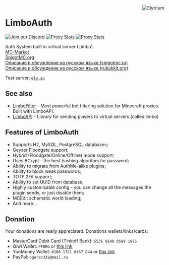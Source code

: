 <img src="https://elytrium.net/src/img/elytrium.webp" alt="Elytrium" align="right">

# LimboAuth

[![Join our Discord](https://img.shields.io/discord/775778822334709780.svg?logo=discord&label=Discord)](https://ely.su/discord)
[![Proxy Stats](https://img.shields.io/bstats/servers/13700?logo=minecraft&label=Servers)](https://bstats.org/plugin/velocity/LimboAuth/13700)
[![Proxy Stats](https://img.shields.io/bstats/players/13700?logo=minecraft&label=Players)](https://bstats.org/plugin/velocity/LimboAuth/13700)

Auth System built in virtual server (Limbo). \
[MC-Market](https://www.mc-market.org/resources/21097/) \
[SpigotMC.org](https://www.spigotmc.org/resources/limboapi-limboauth-limbofilter.95748/) \
[Описание и обсуждение на русском языке (spigotmc.ru)](https://spigotmc.ru/resources/limboapi-limboauth-limbofilter-virtualnye-servera-dlja-velocity.715/) \
[Описание и обсуждение на русском языке (rubukkit.org)](http://rubukkit.org/threads/limboapi-limboauth-limbofilter-virtualnye-servera-dlja-velocity.177904/)

Test server: [``ely.su``](https://hotmc.ru/minecraft-server-203216)

## See also

- [LimboFilter](https://github.com/Elytrium/LimboFilter) - Most powerful bot filtering solution for Minecraft proxies. Built with LimboAPI.
- [LimboAPI](https://github.com/Elytrium/LimboAPI) - Library for sending players to virtual servers (called limbo)

## Features of LimboAuth

- Supports H2, MySQL, PostgreSQL databases;
- Geyser Floodgate support;
- Hybrid (Floodgate/Online/Offline) mode support;
- Uses BCrypt - the best hashing algorithm for password;
- Ability to migrate from AuthMe-alike plugins;
- Ability to block weak passwords;
- TOTP 2FA support;
- Ability to set UUID from database;
- Highly customisable config - you can change all the messages the plugin sends, or just disable them;
- MCEdit schematic world loading;
- And more...

## Donation

Your donations are really appreciated. Donations wallets/links/cards:

- MasterCard Debit Card (Tinkoff Bank): ``5536 9140 0599 1975``
- Qiwi Wallet: ``PFORG`` or [this link](https://my.qiwi.com/form/Petr-YSpyiLt9c6)
- YooMoney Wallet: ``4100 1721 8467 044`` or [this link](https://yoomoney.ru/quickpay/shop-widget?writer=seller&targets=Donation&targets-hint=&default-sum=&button-text=11&payment-type-choice=on&mobile-payment-type-choice=on&hint=&successURL=&quickpay=shop&account=410017218467044)
- PayPal: ``ogurec332@mail.ru``
